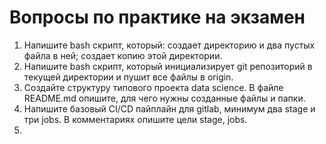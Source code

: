 # Вопросы по практике на экзамен 

1. Напишите bash скрипт, который: создает директорию и два пустых файла в ней; создает копию этой директории. 
2. Напишите bash скрипт, который инициализирует git репозиторий в текущей директории и пушит все файлы в origin.
3. Создайте структуру типового проекта data science. В файле README.md опишите, для чего нужны созданные файлы и папки. 
4. Напишите базовый CI/CD пайплайн для gitlab, минимум два stage и три jobs. В комментариях опишите цели stage, jobs. 
5. 